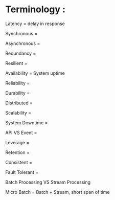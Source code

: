 # Terminology : 

Latency = delay in response 

Synchronous  = 

Asynchronous  = 

Redundancy  = 

Resilient  = 

Availability = System uptime  

Reliability  = 

Durability  = 

Distributed = 

Scalability  = 

System Downtime = 

API VS Event = 

Leverage  = 

Retention = 

Consistent =  

Fault Tolerant =  

Batch Processing VS Stream Processing 

Micro Batch = Batch + Stream, short span of time 

 
